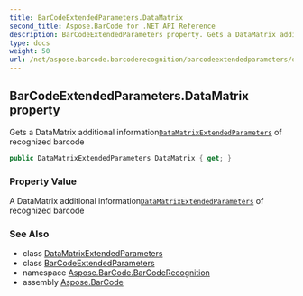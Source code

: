 ```yaml
---
title: BarCodeExtendedParameters.DataMatrix
second_title: Aspose.BarCode for .NET API Reference
description: BarCodeExtendedParameters property. Gets a DataMatrix additional informationDataMatrixExtendedParameters of recognized barcode
type: docs
weight: 50
url: /net/aspose.barcode.barcoderecognition/barcodeextendedparameters/datamatrix/
---
```

## BarCodeExtendedParameters.DataMatrix property

Gets a DataMatrix additional information[`DataMatrixExtendedParameters`](../../datamatrixextendedparameters/) of recognized barcode

```csharp
public DataMatrixExtendedParameters DataMatrix { get; }
```

### Property Value

A DataMatrix additional information[`DataMatrixExtendedParameters`](../../datamatrixextendedparameters/) of recognized barcode

### See Also

* class [DataMatrixExtendedParameters](../../datamatrixextendedparameters/)
* class [BarCodeExtendedParameters](../)
* namespace [Aspose.BarCode.BarCodeRecognition](../../../aspose.barcode.barcoderecognition/)
* assembly [Aspose.BarCode](../../../)


